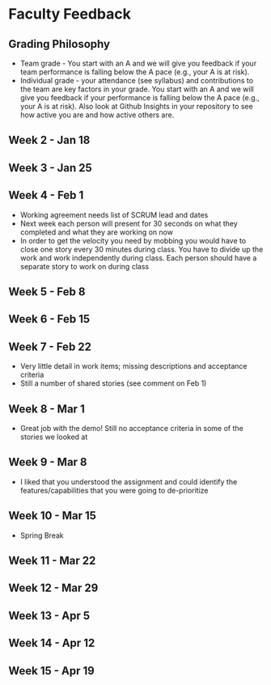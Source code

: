 # Faculty Feedback #

## Grading Philosophy ##

- Team grade - You start with an A and we will give you feedback if your team performance is falling below the A pace (e.g., your A is at risk).
- Individual grade - your attendance (see syllabus) and contributions to the team are key factors in your grade.  You start with an A and we will give you feedback if your performance is falling below the A pace (e.g., your A is at risk).  Also look at Github Insights in your repository to see how active you are and how active others are.

## Week 2 - Jan 18 ##

## Week 3 - Jan 25 ##

## Week 4 - Feb 1 ##

- Working agreement needs list of SCRUM lead and dates
- Next week each person will present for 30 seconds on what they completed and what they are working on now
- In order to get the velocity you need by mobbing you would have to close one story every 30 minutes during class. You have to divide up the work and work independently during class. Each person should have a separate story to work on during class

## Week 5 - Feb 8 ##

## Week 6 - Feb 15 ##

## Week 7 - Feb 22 ##

- Very little detail in work items; missing descriptions and acceptance criteria
- Still a number of shared stories (see comment on Feb 1)

## Week 8 - Mar 1 ##

- Great job with the demo!
Still no acceptance criteria in some of the stories we looked at

## Week 9 - Mar 8 ##

- I liked that you understood the assignment and could identify the features/capabilities that you were going to de-prioritize

## Week 10 - Mar 15 ##

- Spring Break

## Week 11 - Mar 22 ##

## Week 12 - Mar 29 ##

## Week 13 - Apr 5 ##

## Week 14 - Apr 12 ##

## Week 15 - Apr 19 ##
